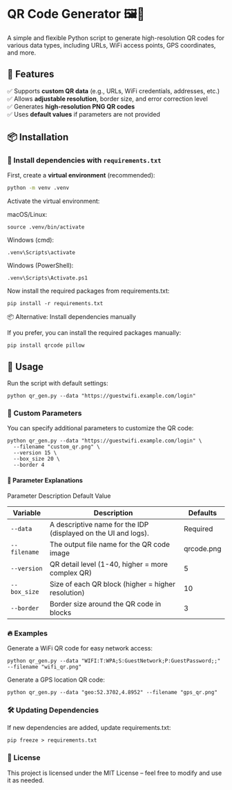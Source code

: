# QR Code Generator 🖼️📲

A simple and flexible Python script to generate high-resolution QR codes for various data types, including URLs, WiFi access points, GPS coordinates, and more.

## 🚀 Features
✅ Supports **custom QR data** (e.g., URLs, WiFi credentials, addresses, etc.)  
✅ Allows **adjustable resolution**, border size, and error correction level  
✅ Generates **high-resolution PNG QR codes**  
✅ Uses **default values** if parameters are not provided  

## 📦 Installation

### 🔹 Install dependencies with `requirements.txt`
First, create a **virtual environment** (recommended):

```bash
python -m venv .venv
```
Activate the virtual environment:

macOS/Linux:
```
source .venv/bin/activate
```
Windows (cmd):
```
.venv\Scripts\activate
```
Windows (PowerShell):
```
.venv\Scripts\Activate.ps1
```
Now install the required packages from requirements.txt:
```
pip install -r requirements.txt
```
📦 Alternative: Install dependencies manually

If you prefer, you can install the required packages manually:
```
pip install qrcode pillow
```
## 🔧 Usage

Run the script with default settings:
```
python qr_gen.py --data "https://guestwifi.example.com/login"
```
### 🎯 Custom Parameters

You can specify additional parameters to customize the QR code:
```
python qr_gen.py --data "https://guestwifi.example.com/login" \
  --filename "custom_qr.png" \
  --version 15 \
  --box_size 20 \
  --border 4
```
#### 📌 Parameter Explanations
Parameter	Description	Default Value

| Variable     | Description                                                          | Defaults   |
|--------------|----------------------------------------------------------------------|------------|
| `--data`     | A descriptive name for the IDP (displayed on the UI and logs).       | Required   |
| `--filename` | The output file name for the QR code image                           | qrcode.png |
| `--version`  | QR detail level (1-40, higher = more complex QR)                     | 5          |
| `--box_size` | Size of each QR block (higher = higher resolution)                   | 10         |
| `--border`   | Border size around the QR code in blocks                             | 3          |

### 🔥 Examples
Generate a WiFi QR code for easy network access:
```
python qr_gen.py --data "WIFI:T:WPA;S:GuestNetwork;P:GuestPassword;;" --filename "wifi_qr.png"
```
Generate a GPS location QR code:
```
python qr_gen.py --data "geo:52.3702,4.8952" --filename "gps_qr.png"
```
### 🛠️ Updating Dependencies

If new dependencies are added, update requirements.txt:
```
pip freeze > requirements.txt
```
### 📄 License

This project is licensed under the MIT License – feel free to modify and use it as needed.

